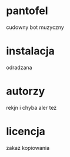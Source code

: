 # pantofel
cudowny bot muzyczny

# instalacja
odradzana

# autorzy
rekjn i chyba aler też

# licencja
zakaz kopiowania
